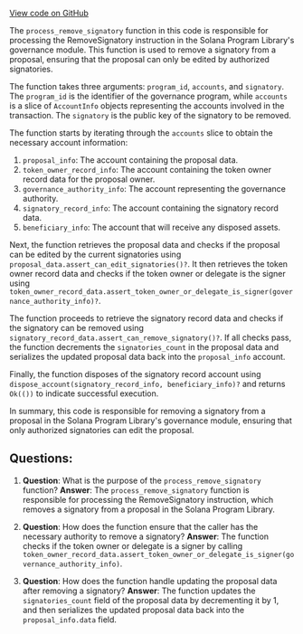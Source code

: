 [View code on GitHub](https://github.com/solana-labs/solana-program-library/governance/program/src/processor/process_remove_signatory.rs)

The `process_remove_signatory` function in this code is responsible for processing the RemoveSignatory instruction in the Solana Program Library's governance module. This function is used to remove a signatory from a proposal, ensuring that the proposal can only be edited by authorized signatories.

The function takes three arguments: `program_id`, `accounts`, and `signatory`. The `program_id` is the identifier of the governance program, while `accounts` is a slice of `AccountInfo` objects representing the accounts involved in the transaction. The `signatory` is the public key of the signatory to be removed.

The function starts by iterating through the `accounts` slice to obtain the necessary account information:

1. `proposal_info`: The account containing the proposal data.
2. `token_owner_record_info`: The account containing the token owner record data for the proposal owner.
3. `governance_authority_info`: The account representing the governance authority.
4. `signatory_record_info`: The account containing the signatory record data.
5. `beneficiary_info`: The account that will receive any disposed assets.

Next, the function retrieves the proposal data and checks if the proposal can be edited by the current signatories using `proposal_data.assert_can_edit_signatories()?`. It then retrieves the token owner record data and checks if the token owner or delegate is the signer using `token_owner_record_data.assert_token_owner_or_delegate_is_signer(governance_authority_info)?`.

The function proceeds to retrieve the signatory record data and checks if the signatory can be removed using `signatory_record_data.assert_can_remove_signatory()?`. If all checks pass, the function decrements the `signatories_count` in the proposal data and serializes the updated proposal data back into the `proposal_info` account.

Finally, the function disposes of the signatory record account using `dispose_account(signatory_record_info, beneficiary_info)?` and returns `Ok(())` to indicate successful execution.

In summary, this code is responsible for removing a signatory from a proposal in the Solana Program Library's governance module, ensuring that only authorized signatories can edit the proposal.
## Questions: 
 1. **Question**: What is the purpose of the `process_remove_signatory` function?
   **Answer**: The `process_remove_signatory` function is responsible for processing the RemoveSignatory instruction, which removes a signatory from a proposal in the Solana Program Library.

2. **Question**: How does the function ensure that the caller has the necessary authority to remove a signatory?
   **Answer**: The function checks if the token owner or delegate is a signer by calling `token_owner_record_data.assert_token_owner_or_delegate_is_signer(governance_authority_info)`.

3. **Question**: How does the function handle updating the proposal data after removing a signatory?
   **Answer**: The function updates the `signatories_count` field of the proposal data by decrementing it by 1, and then serializes the updated proposal data back into the `proposal_info.data` field.